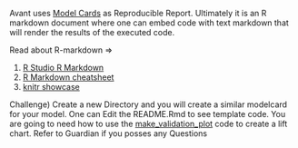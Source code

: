 Avant uses [Model Cards](https://github.com/avantcredit/avant-analytics/tree/master/models/prod/default/en-US/3.0.0) as Reproducible Report. 
Ultimately it is an R markdown document where one can embed code with text markdown that will render the results of the executed code. 

Read about R-markdown =>
  1) [R Studio R Markdown](http://rmarkdown.rstudio.com/)
  2) [R Markdown cheatsheet](http://rmarkdown.rstudio.com://www.rstudio.com/wp-content/uploads/2015/02/rmarkdown-cheatsheet.pdf)
  3) [knitr showcase](http://yihui.name/knitr/demo/showcase/)

Challenge)
  Create a new Directory and you will create a similar modelcard for your model. One can Edit the README.Rmd to see template code.
  You are going to need how to use the [make_validation_plot](https://github.com/avantcredit/make_validation_plot/blob/master/R/make_validation_plot.R) code to create a lift chart. 
  Refer to Guardian if you posses any Questions 
